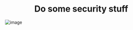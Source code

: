 <!--
![image](https://github.com/user-attachments/assets/4843488b-6b40-4275-8156-6d61d73f499c)
-->

<h1 align="center">Do some security stuff</h1>
<!--
<h3 align="center">I am adh1ka. I love to learn anything about Information Security!</h3>
- 🔭 I’m currently exploring on **Active Directory & Low-Level Security Stuff**
- 🌱 I’m currently learning **Reverse Engineering and Binary Exploitation**
-->

![image](https://github.com/user-attachments/assets/38f7d8c6-07db-4fdf-af21-b12ac222cfbb)

